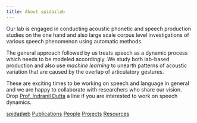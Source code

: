 ```yaml
---
title: About spidaɪlæb
---
```


Our lab is engaged in conducting acoustic phonetic and speech production studies on the one hand and also large scale corpus level investigations of various speech phenomenon using automatic methods.

The general approach followed by us treats speech as a dynamic process which needs to be modeled accordingly. We study both lab-based production and also use *machine learning* to unearth patterns of acoustic variation that are caused by the overlap of articulatory gestures.

These are exciting times to be working on speech and language in general and we are happy to collaborate with researchers who share our vision. Drop [Prof. Indranil Dutta](mailto:indranildutta.lnl@jadavpuruniversity.in) a line if you are interested to work on speech dynamics.

[spidaɪlæb](index.md) [Publications](pubs.md) [People](people.md) [Projects](projects.md) [Resources](resources.md)

<!-- [#KnowCoDA](KnowCoDA.md) -->
